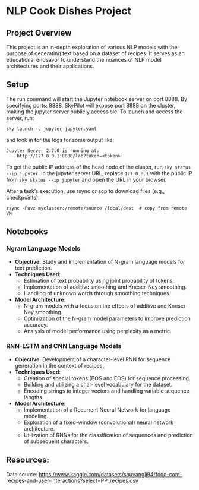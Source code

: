 # NLP Cook Dishes Project

## Project Overview
This project is an in-depth exploration of various NLP models with the purpose of generating text based on a dataset of recipes. It serves as an educational endeavor to understand the nuances of NLP model architectures and their applications.

## Setup

The run command will start the Jupyter notebook server on port 8888. By specifying ports: 8888, SkyPilot will expose port 8888 on the cluster, making the jupyter server publicly accessible. To launch and access the server, run:

```shell
sky launch -c jupyter jupyter.yaml
```

and look in for the logs for some output like:

```
Jupyter Server 2.7.0 is running at:
    http://127.0.0.1:8888/lab?token=<token>
```

To get the public IP address of the head node of the cluster, run `sky status --ip jupyter`.
In the jupyter server URL, replace `127.0.0.1` with the public IP from `sky status --ip jupyter` and open the URL in your browser.

After a task’s execution, use rsync or scp to download files (e.g., checkpoints):

```shell
rsync -Pavz mycluster:/remote/source /local/dest  # copy from remote VM
```

## Notebooks

### Ngram Language Models
- **Objective**: Study and implementation of N-gram language models for text prediction.
- **Techniques Used**:
  - Estimation of text probability using joint probability of tokens.
  - Implementation of additive smoothing and Kneser-Ney smoothing.
  - Handling of unknown words through smoothing techniques.
- **Model Architecture**:
  - N-gram models with a focus on the effects of additive and Kneser-Ney smoothing.
  - Optimization of the N-gram model parameters to improve prediction accuracy.
  - Analysis of model performance using perplexity as a metric.

### RNN-LSTM and CNN Language Models 
- **Objective**: Development of a character-level RNN for sequence generation in the context of recipes.
- **Techniques Used**:
  - Creation of special tokens (BOS and EOS) for sequence processing.
  - Building and utilizing a char-level vocabulary for the dataset.
  - Encoding strings to integer vectors and handling variable sequence lengths.
- **Model Architecture**:
  - Implementation of a Recurrent Neural Network for language modeling.
  - Exploration of a fixed-window (convolutional) neural network architecture.
  - Utilization of RNNs for the classification of sequences and prediction of subsequent characters.


## Resources:

Data source: https://www.kaggle.com/datasets/shuyangli94/food-com-recipes-and-user-interactions?select=PP_recipes.csv
